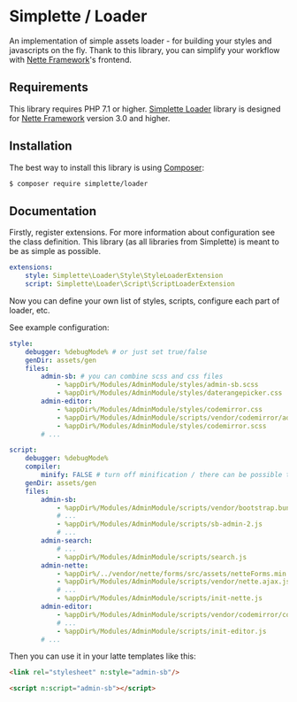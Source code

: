 Simplette / Loader
==================

An implementation of simple assets loader - for building your styles and javascripts on the fly. 
Thank to this library, you can simplify your workflow with [Nette Framework][1]'s frontend.


Requirements
------------
This library requires PHP 7.1 or higher. [Simplette Loader][2] library is designed
for [Nette Framework][1] version 3.0 and higher.


Installation
------------
The best way to install this library is using [Composer](http://getcomposer.org/):

```sh
$ composer require simplette/loader
```


Documentation
-------------
Firstly, register extensions. For more information
about configuration see the class definition. This library (as all libraries from Simplette) 
is meant to be as simple as possible.

```yaml
extensions:
    style: Simplette\Loader\Style\StyleLoaderExtension
    script: Simplette\Loader\Script\ScriptLoaderExtension
```

Now you can define your own list of styles, scripts, configure each part of loader, etc.

See example configuration:

```yaml
style:
    debugger: %debugMode% # or just set true/false
    genDir: assets/gen
    files:
        admin-sb: # you can combine scss and css files
            - %appDir%/Modules/AdminModule/styles/admin-sb.scss
            - %appDir%/Modules/AdminModule/styles/daterangepicker.css
        admin-editor:
            - %appDir%/Modules/AdminModule/styles/codemirror.css
            - %appDir%/Modules/AdminModule/scripts/vendor/codemirror/addon/display/fullscreen.css
            - %appDir%/Modules/AdminModule/styles/codemirror.scss
        # ...

script:
    debugger: %debugMode%
    compiler:
        minify: FALSE # turn off minification / there can be possible to set other compiler parameters
    genDir: assets/gen
    files:
        admin-sb:
            - %appDir%/Modules/AdminModule/scripts/vendor/bootstrap.bundle.min.js # files *.min.* would not be minified again 
            # ...
            - %appDir%/Modules/AdminModule/scripts/sb-admin-2.js
            # ...
        admin-search:
            # ...
            - %appDir%/Modules/AdminModule/scripts/search.js
        admin-nette:
            - %appDir%/../vendor/nette/forms/src/assets/netteForms.min.js
            - %appDir%/Modules/AdminModule/scripts/vendor/nette.ajax.js
            # ...
            - %appDir%/Modules/AdminModule/scripts/init-nette.js
        admin-editor:
            - %appDir%/Modules/AdminModule/scripts/vendor/codemirror/codemirror.js
            # ...
            - %appDir%/Modules/AdminModule/scripts/init-editor.js
        # ...
```

Then you can use it in your latte templates like this:

```html
<link rel="stylesheet" n:style="admin-sb"/>

<script n:script="admin-sb"></script>
```

[1]: https://github.com/nette/nette
[2]: https://github.com/simplette/loader
